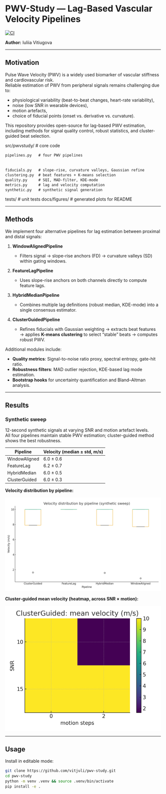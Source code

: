# PWV-Study — Lag-Based Vascular Velocity Pipelines

[![CI](https://github.com/vitjuli/pwv-study/actions/workflows/ci.yml/badge.svg)](https://github.com/vitjuli/pwv-study/actions/workflows/ci.yml)

**Author:** Iuliia Vitiugova  

---

## Motivation

Pulse Wave Velocity (PWV) is a widely used biomarker of vascular stiffness and cardiovascular risk.  
Reliable estimation of PWV from peripheral signals remains challenging due to:

- physiological variability (beat-to-beat changes, heart-rate variability),
- noise (low SNR in wearable devices),
- motion artefacts,
- choice of fiducial points (onset vs. derivative vs. curvature).

This repository provides open-source for lag-based PWV estimation, including methods for signal quality control, robust statistics, and cluster-guided beat selection.

src/pwvstudy/      # core code


    pipelines.py   # four PWV pipelines


    fiducials.py   # slope-rise, curvature valleys, Gaussian refine
    clustering.py  # beat features + K-means selection
    quality.py     # SQI, MAD-filter, KDE-mode
    metrics.py     # lag and velocity computation
    synthetic.py   # synthetic signal generation
tests/             # unit tests
docs/figures/      # generated plots for README

---

## Methods

We implement four alternative pipelines for lag estimation between proximal and distal signals:

1. **WindowAlignedPipeline**  
   - Filters signal → slope-rise anchors (FD) → curvature valleys (SD) within gating windows.  

2. **FeatureLagPipeline**  
   - Uses slope-rise anchors on both channels directly to compute feature lags.  

3. **HybridMedianPipeline**  
   - Combines multiple lag definitions (robust median, KDE-mode) into a single consensus estimator.  

4. **ClusterGuidedPipeline**  
   - Refines fiducials with Gaussian weighting → extracts beat features → applies **K-means clustering** to select “stable” beats → computes robust PWV.  

Additional modules include:
- **Quality metrics**: Signal-to-noise ratio proxy, spectral entropy, gate-hit ratio.  
- **Robustness filters**: MAD outlier rejection, KDE-based lag mode estimation.  
- **Bootstrap hooks** for uncertainty quantification and Bland–Altman analysis.

---

## Results

### Synthetic sweep

12-second synthetic signals at varying SNR and motion artefact levels.  
All four pipelines maintain stable PWV estimation; cluster-guided method shows the best robustness.

| Pipeline        | Velocity (median ± std, m/s) |
|-----------------|------------------------------|
| WindowAligned   | 6.0 ± 0.6                    |
| FeatureLag      | 6.2 ± 0.7                    |
| HybridMedian    | 6.0 ± 0.5                    |
| ClusterGuided   | 6.0 ± 0.3                    |

**Velocity distribution by pipeline:**

![Boxplot](docs/figures/sweep_boxplot.png)

**Cluster-guided mean velocity (heatmap, across SNR × motion):**

![Heatmap](docs/figures/sweep_heatmap.png)

---

##  Usage

Install in editable mode:
```bash
git clone https://github.com/vitjuli/pwv-study.git
cd pwv-study
python -m venv .venv && source .venv/bin/activate
pip install -e .
